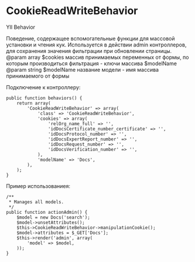CookieReadWriteBehavior
=======================

YII Behavior

Поведение, содержащее вспомогательные функции для массовой установки и чтения кук. Используется в действии admin контроллеров, для сохранения значения фильтрации при обновлении страницы.
@param array $cookies массив принимаемых переменных от формы, по которым производиться фильтрация - ключи массива $modelName
@param string $modelName название модели - имя массива принимаемого от формы


Подключение к контроллеру:

    public function behaviors() {
        return array(
            'CookieReadWriteBehavior' => array(
                'class' => 'CookieReadWriteBehavior',
                'cookies' => array(
                    'relOrg_name_full' => '',
                    'idDocsCertificate_number_certificate' => '',
                    'idDocsProtocol_number' => '',
                    'idDocsExpertReport_number' => '',
                    'idDocsRequest_number' => '',
                    'idDocsVerification_number' => '',
                ),
                'modelName' => 'Docs',
            ),
        );
    }


Пример использованиея:

    /**
     * Manages all models.
     */
    public function actionAdmin() {
        $model = new Docs('search');
        $model->unsetAttributes();
        $this->CookieReadWriteBehavior->manipulationCookie();
        $model->attributes = $_GET['Docs'];
        $this->render('admin', array(
            'model' => $model,
        ));
    }
    
    
